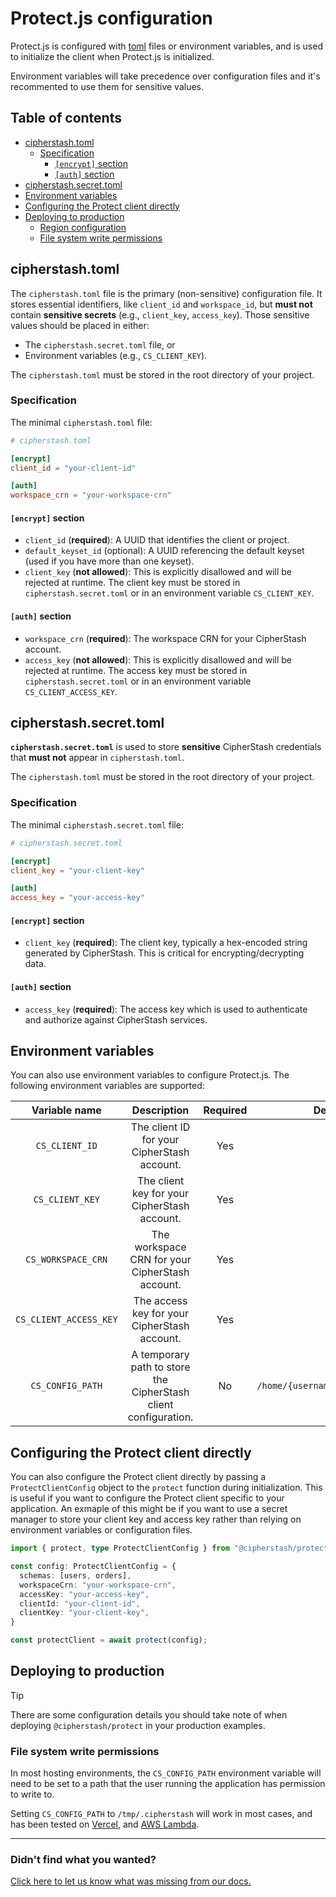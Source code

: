 # Protect.js configuration

Protect.js is configured with [toml](https://toml.io/en/) files or environment variables, and is used to initialize the client when Protect.js is initialized.

Environment variables will take precedence over configuration files and it's recommented to use them for sensitive values.

## Table of contents

- [cipherstash.toml](#cipherstashtoml)
  - [Specification](#specification)
    - [`[encrypt]` section](#encrypt-section)
    - [`[auth]` section](#auth-section)
- [cipherstash.secret.toml](#cipherstashsecrettoml)
- [Environment variables](#environment-variables)
- [Configuring the Protect client directly](#configuring-the-protect-client-directly)
- [Deploying to production](#deploying-to-production)
  - [Region configuration](#region-configuration)
  - [File system write permissions](#file-system-write-permissions)

## cipherstash.toml

The `cipherstash.toml` file is the primary (non-sensitive) configuration file.
It stores essential identifiers, like `client_id` and `workspace_id`, but **must not** contain **sensitive secrets** (e.g., `client_key`, `access_key`).
Those sensitive values should be placed in either: 

- The `cipherstash.secret.toml` file, or
- Environment variables (e.g., `CS_CLIENT_KEY`).

The `cipherstash.toml` must be stored in the root directory of your project.

### Specification

The minimal `cipherstash.toml` file:

```toml
# cipherstash.toml

[encrypt]
client_id = "your-client-id"

[auth]
workspace_crn = "your-workspace-crn"
```

#### `[encrypt]` section

- `client_id` (**required**): A UUID that identifies the client or project.  
- `default_keyset_id` (optional): A UUID referencing the default keyset (used if you have more than one keyset).  
- `client_key` (**not allowed**): This is explicitly disallowed and will be rejected at runtime.
The client key must be stored in `cipherstash.secret.toml` or in an environment variable `CS_CLIENT_KEY`.

#### `[auth]` section

- `workspace_crn` (**required**): The workspace CRN for your CipherStash account.
- `access_key` (**not allowed**): This is explicitly disallowed and will be rejected at runtime.
The access key must be stored in `cipherstash.secret.toml` or in an environment variable `CS_CLIENT_ACCESS_KEY`.

## cipherstash.secret.toml

**`cipherstash.secret.toml`** is used to store **sensitive** CipherStash credentials that **must not** appear in `cipherstash.toml`.

The `cipherstash.toml` must be stored in the root directory of your project.

### Specification

The minimal `cipherstash.secret.toml` file:

```toml
# cipherstash.secret.toml

[encrypt]
client_key = "your-client-key"

[auth]
access_key = "your-access-key"
```

#### `[encrypt]` section

- `client_key` (**required**): The client key, typically a hex-encoded string generated by CipherStash.
This is critical for encrypting/decrypting data.

#### `[auth]` section

- `access_key` (**required**): The access key which is used to authenticate and authorize against CipherStash services.

## Environment variables

You can also use environment variables to configure Protect.js.
The following environment variables are supported:

|      Variable name     |                           Description                           | Required |                    Default                   |
|:----------------------:|:---------------------------------------------------------------:|:--------:|:--------------------------------------------:|
| `CS_CLIENT_ID`         | The client ID for your CipherStash account.                     | Yes      |                                              |
| `CS_CLIENT_KEY`        | The client key for your CipherStash account.                    | Yes      |                                              |
| `CS_WORKSPACE_CRN`     | The workspace CRN for your CipherStash account.                 | Yes      |                                              |
| `CS_CLIENT_ACCESS_KEY` | The access key for your CipherStash account.                    | Yes      |                                              |
| `CS_CONFIG_PATH`       | A temporary path to store the CipherStash client configuration. | No       | `/home/{username}/.cipherstash`              |

## Configuring the Protect client directly

You can also configure the Protect client directly by passing a `ProtectClientConfig` object to the `protect` function during initialization.
This is useful if you want to configure the Protect client specific to your application.
An exmaple of this might be if you want to use a secret manager to store your client key and access key rather than relying on environment variables or configuration files.

```ts
import { protect, type ProtectClientConfig } from "@cipherstash/protect";

const config: ProtectClientConfig = {
  schemas: [users, orders],
  workspaceCrn: "your-workspace-crn",
  accessKey: "your-access-key",
  clientId: "your-client-id",
  clientKey: "your-client-key",
}

const protectClient = await protect(config);
```

## Deploying to production

> [!TIP]
> There are some configuration details you should take note of when deploying `@cipherstash/protect` in your production examples.

### File system write permissions

In most hosting environments, the `CS_CONFIG_PATH` environment variable will need to be set to a path that the user running the application has permission to write to.

Setting `CS_CONFIG_PATH` to `/tmp/.cipherstash` will work in most cases, and has been tested on [Vercel](https://vercel.com/), and [AWS Lambda](https://aws.amazon.com/lambda/).

---

### Didn't find what you wanted?

[Click here to let us know what was missing from our docs.](https://github.com/cipherstash/protectjs/issues/new?template=docs-feedback.yml&title=[Docs:]%20Feedback%20on%configuration.md)
